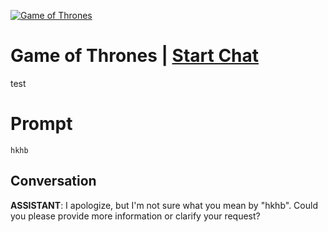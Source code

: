 
[![Game of Thrones](https://flow-prompt-covers.s3.us-west-1.amazonaws.com/icon/cute/cute_2.png)](https://gptcall.net/chat.html?data=%7B%22contact%22%3A%7B%22id%22%3A%229lKWtvThSi3Ym4qF9ZBXa%22%2C%22flow%22%3Atrue%7D%7D)
# Game of Thrones | [Start Chat](https://gptcall.net/chat.html?data=%7B%22contact%22%3A%7B%22id%22%3A%229lKWtvThSi3Ym4qF9ZBXa%22%2C%22flow%22%3Atrue%7D%7D)
test

# Prompt

```
hkhb
```

## Conversation

**ASSISTANT**: I apologize, but I'm not sure what you mean by "hkhb". Could you please provide more information or clarify your request?


